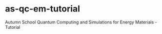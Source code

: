 # as-qc-em-tutorial
Autumn School Quantum Computing and Simulations for Energy Materials - Tutorial
